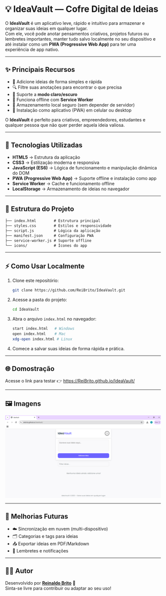 # 💡 IdeaVault — Cofre Digital de Ideias

O **IdeaVault** é um aplicativo leve, rápido e intuitivo para armazenar e organizar suas ideias em qualquer lugar.  
Com ele, você pode anotar pensamentos criativos, projetos futuros ou lembretes importantes, manter tudo salvo localmente no seu dispositivo e até instalar como um **PWA (Progressive Web App)** para ter uma experiência de app nativo.

---

## ✨ Principais Recursos

- 📝 Adicione ideias de forma simples e rápida  
- 🔍 Filtre suas anotações para encontrar o que precisa  
- 🎨 Suporte a **modo claro/escuro**  
- 📱 Funciona offline com **Service Worker**  
- 📂 Armazenamento local seguro (sem depender de servidor)  
- 🚀 Instalação como aplicativo (PWA) em celular ou desktop  

O **IdeaVault** é perfeito para criativos, empreendedores, estudantes e qualquer pessoa que não quer perder aquela ideia valiosa.  

---

## 🚀 Tecnologias Utilizadas

- **HTML5** → Estrutura da aplicação  
- **CSS3** → Estilização moderna e responsiva  
- **JavaScript (ES6)** → Lógica de funcionamento e manipulação dinâmica do DOM  
- **PWA (Progressive Web App)** → Suporte offline e instalação como app  
- **Service Worker** → Cache e funcionamento offline  
- **LocalStorage** → Armazenamento de ideias no navegador

---

## 📂 Estrutura do Projeto

```
├── index.html        # Estrutura principal
├── styles.css        # Estilos e responsividade
├── script.js         # Lógica da aplicação
├── manifest.json     # Configuração PWA
├── service-worker.js # Suporte offline
└── icons/            # Ícones do app
```

---

## ⚡ Como Usar Localmente

1. Clone este repositório:
   ```bash
   git clone https://github.com/ReiBrito/IdeaVault.git
   ```

2. Acesse a pasta do projeto:
   ```bash
   cd IdeaVault
   ```

3. Abra o arquivo `index.html` no navegador:
   ```bash
   start index.html   # Windows
   open index.html    # Mac
   xdg-open index.html # Linux
   ```

4. Comece a salvar suas ideias de forma rápida e prática.

---

## 🌐 Domostração

Acesse o link para testar 👉 https://ReiBrito.github.io/IdeaVault/

---

## 🖼️ Imagens

![Tela inicial](img/print.png)

---

## 📌 Melhorias Futuras

- ☁️ Sincronização em nuvem (multi-dispositivo)  
- 🗂️ Categorias e tags para ideias  
- 📤 Exportar ideias em PDF/Markdown  
- 🔔 Lembretes e notificações

---

## 👨‍💻 Autor

Desenvolvido por **[Reinaldo Brito](https://github.com/ReiBrito)** 💙  
Sinta-se livre para contribuir ou adaptar ao seu uso!
